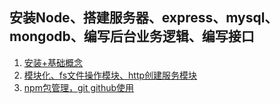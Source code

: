 ## 安装Node、搭建服务器、express、mysql、mongodb、编写后台业务逻辑、编写接口
1. [安装+基础概念](https://www.cnblogs.com/chengduxiaoc/p/6959511.html)
2. [模块化、fs文件操作模块、http创建服务模块](https://www.cnblogs.com/chengduxiaoc/p/6959822.html)
3. [npm包管理，git github使用](https://www.cnblogs.com/chengduxiaoc/p/6971889.html)
